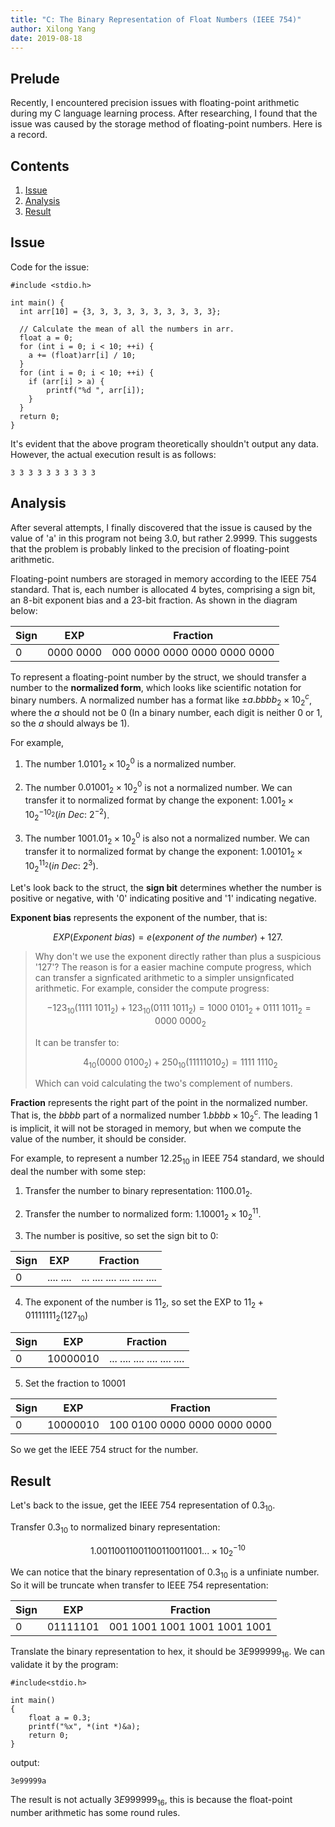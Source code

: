 ```yaml
---
title: "C: The Binary Representation of Float Numbers (IEEE 754)"
author: Xilong Yang
date: 2019-08-18
---
```


<div class="abstract">
<h2>Prelude</h2>
<p>
Recently, I encountered precision issues with floating-point arithmetic during my C language learning process. After researching, I found that the issue was caused by the storage method of floating-point numbers. Here is a record.
</p>
</div>

<nav role="navigation" class="toc">
    <h2>Contents</h2>
    <ol>
      <li><a href="#issue">Issue</a></li>
      <li><a href="#analysis">Analysis</a></li>
      <li><a href="#result">Result</a></li>
    </ol>
</nav>

## Issue

Code for the issue:

``` {.language-c .line-numbers .match-braces}
#include <stdio.h>

int main() {
  int arr[10] = {3, 3, 3, 3, 3, 3, 3, 3, 3, 3};

  // Calculate the mean of all the numbers in arr.
  float a = 0;
  for (int i = 0; i < 10; ++i) {
    a += (float)arr[i] / 10;   
  }
  for (int i = 0; i < 10; ++i) {
    if (arr[i] > a) {
        printf("%d ", arr[i]);
    }
  }
  return 0;
}
```

It's evident that the above program theoretically shouldn't output any data. However, the actual execution result is as follows:

```
3 3 3 3 3 3 3 3 3 3 
```

## Analysis

After several attempts, I finally discovered that the issue is caused by the value of 'a' in this program not being 3.0, but rather 2.9999. This suggests that the problem is probably linked to the precision of floating-point arithmetic.

Floating-point numbers are storaged in memory according to the IEEE 754 standard. That is, each number is allocated 4 bytes, comprising a sign bit, an 8-bit exponent bias and a 23-bit fraction. As shown in the diagram below:

|Sign|EXP|Fraction|
|-|-|-|
|0|0000 0000|000 0000 0000 0000 0000 0000|

To represent a floating-point number by the struct, we should transfer a number to the **normalized form**, which looks like scientific notation for binary numbers. A normalized number has a format like $\pm a.bbbb_2 \times 10_2^c$, where the $a$ should not be 0 (In a binary number, each digit is neither 0 or 1, so the $a$ should always be 1). 

For example, 

1. The number $1.0101_2 \times 10_2^0$ is a normalized number. 

2. The number $0.01001_2 \times 10_2^0$ is not a normalized number. We can transfer it to normalized format by change the exponent: $1.001_2 \times 10_2^{-10_2}(in\ Dec:\ 2^{-2})$.

3. The number $1001.01_2 \times 10_2^0$ is also not a normalized number. We can transfer it to normalized format by change the exponent: $1.00101_2 \times 10_2^{11_2}(in\ Dec:\ 2^{3})$.

Let's look back to the struct, the **sign bit** determines whether the number is positive or negative, with '0' indicating positive and '1' indicating negative.

**Exponent bias** represents the exponent of the number, that is:

$$
EXP(Exponent\ bias) = e(exponent\ of\ the\ number) + 127.
$$

> Why don't we use the exponent directly rather than plus a suspicious '127'? The reason is for a easier machine compute progress, which can transfer a signficated arithmetic to a simpler unsignficated arithmetic. For example, consider the compute progress: 
>
> $$
> -123_{10}(1111\ 1011_2) + 123_{10}(0111\ 1011_2) 
> = 1000\ 0101_2 + 0111\ 1011_2 
> = 0000\ 0000_2
> $$ 
>
> It can be transfer to: 
> 
> $$
> 4_{10}(0000\ 0100_2) + 250_{10}(1111 1010_2) 
> = 1111\ 1110_2
> $$
> 
> Which can void calculating the two's complement of numbers.

**Fraction** represents the right part of the point in the normalized number. That is, the $bbbb$ part of a normalized number $1.bbbb \times 10_2^c$. The leading $1$ is implicit, it will not be storaged in memory, but when we compute the value of the number, it should be consider.

For example, to represent a number $12.25_10$ in IEEE 754 standard, we should deal the number with some step:

1. Transfer the number to binary representation: $1100.01_2$.

2. Transfer the number to normalized form: $1.10001_2 \times 10_2^{11}$. 

3. The number is positive, so set the sign bit to 0: 

|Sign|EXP|Fraction|
|-|-|-|
|0|.... ....|... .... .... .... .... ....|

4. The exponent of the number is $11_2$, so set the EXP to $11_2 + 01111111_2(127_{10})$

|Sign|EXP|Fraction|
|-|-|-|
|0|10000010|... .... .... .... .... ....|

5. Set the fraction to $10001$

|Sign|EXP|Fraction|
|-|-|-|
|0|10000010|100 0100 0000 0000 0000 0000|

So we get the IEEE 754 struct for the number.

## Result

Let's back to the issue, get the IEEE 754 representation of $0.3_{10}$.

Transfer $0.3_{10}$ to normalized binary representation: 

$$
1.00110011001100110011001... \times 10_2^{-10}
$$ 

We can notice that the binary representation of $0.3_{10}$ is a unfiniate number. So it will be truncate when transfer to IEEE 754 representation:

|Sign|EXP|Fraction|
|-|-|-|
|0|01111101|001 1001 1001 1001 1001 1001|

Translate the binary representation to hex, it should be $3E999999_{16}$. We can validate it by the program:

``` {.language-c .line-numbers .match-braces}
#include<stdio.h>

int main()
{
    float a = 0.3;
    printf("%x", *(int *)&a);
    return 0;
}
```

output:

```
3e99999a
```

The result is not actually $3E999999_{16}$, this is because the float-point number arithmetic has some round rules.
